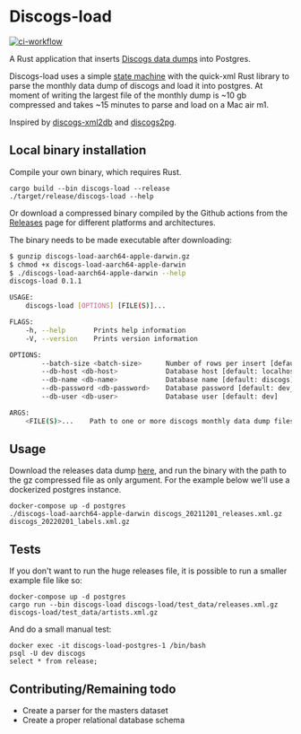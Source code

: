 # Discogs-load

[![ci-workflow](https://github.com/dylanbartels/discogs-load/actions/workflows/ci.yml/badge.svg)](https://github.com/dylanbartels/discogs-load/actions?query=workflow%3ACI+branch%3Amaster)

A Rust application that inserts [Discogs data dumps](http://www.discogs.com/data/) into Postgres.

Discogs-load uses a simple [state machine](https://en.wikipedia.org/wiki/Finite-state_machine) with the quick-xml Rust library to parse the monthly data dump of discogs and load it into postgres. At moment of writing the largest file of the monthly dump is ~10 gb compressed and takes ~15 minutes to parse and load on a Mac air m1.

Inspired by [discogs-xml2db](https://github.com/philipmat/discogs-xml2db) and [discogs2pg](https://github.com/alvare/discogs2pg).

## Local binary installation

Compile your own binary, which requires Rust.

```
cargo build --bin discogs-load --release
./target/release/discogs-load --help
```

Or download a compressed binary compiled by the Github actions from the [Releases](https://github.com/dylanbartels/discogs-load/releases) page for different platforms and architectures.

The binary needs to be made executable after downloading:

```bash
$ gunzip discogs-load-aarch64-apple-darwin.gz
$ chmod +x discogs-load-aarch64-apple-darwin
$ ./discogs-load-aarch64-apple-darwin --help
discogs-load 0.1.1

USAGE:
    discogs-load [OPTIONS] [FILE(S)]...

FLAGS:
    -h, --help       Prints help information
    -V, --version    Prints version information

OPTIONS:
        --batch-size <batch-size>      Number of rows per insert [default: 10000]
        --db-host <db-host>            Database host [default: localhost]
        --db-name <db-name>            Database name [default: discogs]
        --db-password <db-password>    Database password [default: dev_pass]
        --db-user <db-user>            Database user [default: dev]

ARGS:
    <FILE(S)>...    Path to one or more discogs monthly data dump files, still compressed
```

## Usage

Download the releases data dump [here](http://www.discogs.com/data/), and run the binary with the path to the gz compressed file as only argument. For the example below we'll use a dockerized postgres instance.

```
docker-compose up -d postgres
./discogs-load-aarch64-apple-darwin discogs_20211201_releases.xml.gz discogs_20220201_labels.xml.gz
```

## Tests

If you don't want to run the huge releases file, it is possible to run a smaller example file like so:

```
docker-compose up -d postgres
cargo run --bin discogs-load discogs-load/test_data/releases.xml.gz discogs-load/test_data/artists.xml.gz
```

And do a small manual test:

```
docker exec -it discogs-load-postgres-1 /bin/bash
psql -U dev discogs
select * from release;
```

## Contributing/Remaining todo

- Create a parser for the masters dataset
- Create a proper relational database schema